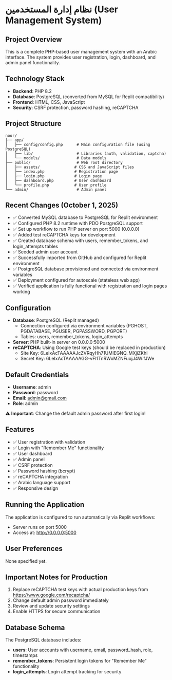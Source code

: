 # نظام إدارة المستخدمين (User Management System)

## Project Overview
This is a complete PHP-based user management system with an Arabic interface. The system provides user registration, login, dashboard, and admin panel functionality.

## Technology Stack
- **Backend**: PHP 8.2
- **Database**: PostgreSQL (converted from MySQL for Replit compatibility)
- **Frontend**: HTML, CSS, JavaScript
- **Security**: CSRF protection, password hashing, reCAPTCHA

## Project Structure
```
noor/
├── app/
│   ├── config/config.php      # Main configuration file (using PostgreSQL)
│   ├── lib/                   # Libraries (auth, validation, captcha)
│   └── models/                # Data models
├── public/                    # Web root directory
│   ├── assets/               # CSS and JavaScript files
│   ├── index.php             # Registration page
│   ├── login.php             # Login page
│   ├── dashboard.php         # User dashboard
│   └── profile.php           # User profile
└── admin/                     # Admin panel
```

## Recent Changes (October 1, 2025)
- ✅ Converted MySQL database to PostgreSQL for Replit environment
- ✅ Configured PHP 8.2 runtime with PDO PostgreSQL support
- ✅ Set up workflow to run PHP server on port 5000 (0.0.0.0)
- ✅ Added test reCAPTCHA keys for development
- ✅ Created database schema with users, remember_tokens, and login_attempts tables
- ✅ Seeded admin user account
- ✅ Successfully imported from GitHub and configured for Replit environment
- ✅ PostgreSQL database provisioned and connected via environment variables
- ✅ Deployment configured for autoscale (stateless web app)
- ✅ Verified application is fully functional with registration and login pages working

## Configuration
- **Database**: PostgreSQL (Replit managed)
  - Connection configured via environment variables (PGHOST, PGDATABASE, PGUSER, PGPASSWORD, PGPORT)
  - Tables: users, remember_tokens, login_attempts
- **Server**: PHP built-in server on 0.0.0.0:5000
- **reCAPTCHA**: Using Google test keys (should be replaced in production)
  - Site Key: 6LeIxAcTAAAAAJcZVRqyHh71UMIEGNQ_MXjiZKhI
  - Secret Key: 6LeIxAcTAAAAAGG-vFI1TnRWxMZNFuojJ4WifJWe

## Default Credentials
- **Username**: admin
- **Password**: password
- **Email**: admin@gmail.com
- **Role**: admin

⚠️ **Important**: Change the default admin password after first login!

## Features
- ✅ User registration with validation
- ✅ Login with "Remember Me" functionality
- ✅ User dashboard
- ✅ Admin panel
- ✅ CSRF protection
- ✅ Password hashing (bcrypt)
- ✅ reCAPTCHA integration
- ✅ Arabic language support
- ✅ Responsive design

## Running the Application
The application is configured to run automatically via Replit workflows:
- Server runs on port 5000
- Access at: http://0.0.0.0:5000

## User Preferences
None specified yet.

## Important Notes for Production
1. Replace reCAPTCHA test keys with actual production keys from https://www.google.com/recaptcha/
2. Change default admin password immediately
3. Review and update security settings
4. Enable HTTPS for secure communication

## Database Schema
The PostgreSQL database includes:
- **users**: User accounts with username, email, password_hash, role, timestamps
- **remember_tokens**: Persistent login tokens for "Remember Me" functionality
- **login_attempts**: Login attempt tracking for security
